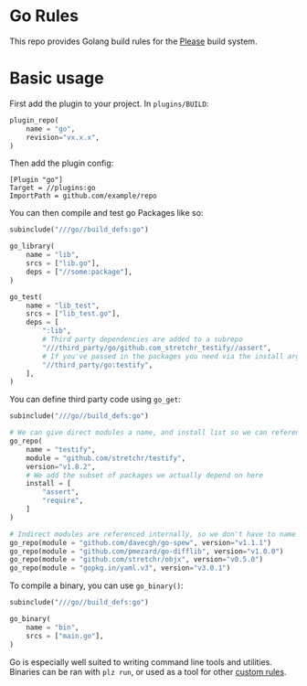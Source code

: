 # Go Rules
This repo provides Golang build rules for the [Please](https://please.build) build system. 

# Basic usage

First add the plugin to your project. In `plugins/BUILD`:
```python
plugin_repo(
    name = "go",
    revision="vx.x.x",
)
```

Then add the plugin config:
```
[Plugin "go"]
Target = //plugins:go
ImportPath = github.com/example/repo
```

You can then compile and test go Packages like so:
```python
subinclude("///go//build_defs:go")

go_library(
    name = "lib",
    srcs = ["lib.go"],
    deps = ["//some:package"],
)

go_test(
    name = "lib_test",
    srcs = ["lib_test.go"],
    deps = [
        ":lib",
        # Third party dependencies are added to a subrepo
        "///third_party/go/github.com_stretchr_testify//assert",
        # If you've passed in the packages you need via the install arg (see below) then you can depend on them like so
        "//third_party/go:testify",
    ],
)
```

You can define third party code using `go_get`:
```python
subinclude("///go//build_defs:go")

# We can give direct modules a name, and install list so we can reference them nicely as :testify
go_repo(
    name = "testify",
    module = "github.com/stretchr/testify",
    version="v1.8.2",
    # We add the subset of packages we actually depend on here
    install = [
        "assert",
        "require",
    ]
)

# Indirect modules are referenced internally, so we don't have to name them if we don't want to
go_repo(module = "github.com/davecgh/go-spew", version="v1.1.1")
go_repo(module = "github.com/pmezard/go-difflib", version="v1.0.0")
go_repo(module = "github.com/stretchr/objx", version="v0.5.0")
go_repo(module = "gopkg.in/yaml.v3", version="v3.0.1")
```

To compile a binary, you can use `go_binary()`:
```python
subinclude("///go//build_defs:go")

go_binary(
    name = "bin",
    srcs = ["main.go"],
)
```

Go is especially well suited to writing command line tools and utilities. Binaries can be ran with `plz run`, or used 
as a tool for other [custom rules](https://please.build/codelabs/genrule/#0). 

